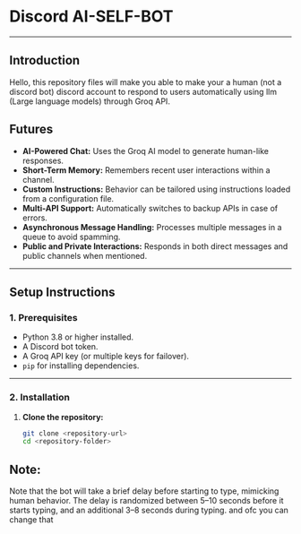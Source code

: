 # Discord AI-SELF-BOT


___



## Introduction 
Hello, this repository files will make you able to make your a human (not a discord bot) discord account to respond to users automatically using llm (Large language models) through Groq API. 

## Futures

- **AI-Powered Chat:** Uses the Groq AI model to generate human-like responses.
- **Short-Term Memory:** Remembers recent user interactions within a channel.
- **Custom Instructions:** Behavior can be tailored using instructions loaded from a configuration file.
- **Multi-API Support:** Automatically switches to backup APIs in case of errors.
- **Asynchronous Message Handling:** Processes multiple messages in a queue to avoid spamming.
- **Public and Private Interactions:** Responds in both direct messages and public channels when mentioned.

---

## **Setup Instructions**

### **1. Prerequisites**
- Python 3.8 or higher installed.
- A Discord bot token.
- A Groq API key (or multiple keys for failover).
- `pip` for installing dependencies.

---

### **2. Installation**

1. **Clone the repository:**
   ```bash
   git clone <repository-url>
   cd <repository-folder>
   ```



## Note:
Note that the bot will take a brief delay before starting to type, mimicking human behavior. The delay is randomized between 5–10 seconds before it starts typing, and an additional 3–8 seconds during typing. and ofc you can change that
